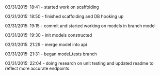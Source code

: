 03/31/2015: 18:41 - started work on scaffolding

03/31/2015: 18:50 - finished scaffolding and DB hooking up

03/31/2015: 19:15 - commit and started working on models in branch model

03/31/2015: 19:30 - init models constructed

03/31/2015: 21:29 - merge model into api

03/31/2015: 21:31 - began model_tests branch

03/31/2015: 22:04 - doing research on unit testing and updated readme to reflect more accurate endpoints